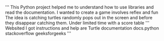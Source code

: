 '''
This Python project helped me to understand how to use libraries and read the documentation.
I wanted to create a game involves reflex and fun
The idea is catching turtles randomly pops out in the screen and before they disappear catching them.
Under limited time with a score table
'''
Websited I got instructions and help are 
Turtle documentation
docs.python
stackoverflow
geeksforgeeks
'''
